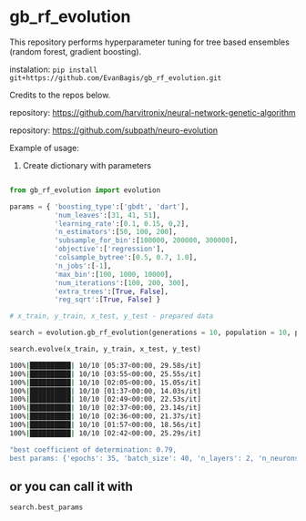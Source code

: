 # gb_rf_evolution
This repository performs hyperparameter tuning for tree based ensembles (random forest, gradient boosting).

instalation: `pip install git+https://github.com/EvanBagis/gb_rf_evolution.git`

Credits to the repos below.

[]('https://github.com/harvitronix') repository: <https://github.com/harvitronix/neural-network-genetic-algorithm>

[]('https://github.com/subpath') repository: <https://github.com/subpath/neuro-evolution>

Example of usage:

1. Create dictionary with parameters

```python

from gb_rf_evolution import evolution

params = { 'boosting_type':['gbdt', 'dart'], 
           'num_leaves':[31, 41, 51], 
           'learning_rate':[0.1, 0.15, 0,2], 
           'n_estimators':[50, 100, 200], 
           'subsample_for_bin':[100000, 200000, 300000], 
           'objective':['regression'],
           'colsample_bytree':[0.5, 0.7, 1.0], 
           'n_jobs':[-1],
           'max_bin':[100, 1000, 10000],
           'num_iterations':[100, 200, 300],
           'extra_trees':[True, False],
           'reg_sqrt':[True, False] }
```

```python
# x_train, y_train, x_test, y_test - prepared data

search = evolution.gb_rf_evolution(generations = 10, population = 10, params=params)

search.evolve(x_train, y_train, x_test, y_test)
```

```bash
100%|██████████| 10/10 [05:37<00:00, 29.58s/it]
100%|██████████| 10/10 [03:55<00:00, 25.55s/it]
100%|██████████| 10/10 [02:05<00:00, 15.05s/it]
100%|██████████| 10/10 [01:37<00:00, 14.03s/it]
100%|██████████| 10/10 [02:49<00:00, 22.53s/it]
100%|██████████| 10/10 [02:37<00:00, 23.14s/it]
100%|██████████| 10/10 [02:36<00:00, 21.37s/it]
100%|██████████| 10/10 [01:57<00:00, 18.56s/it]
100%|██████████| 10/10 [02:42<00:00, 25.29s/it]
```

```bash
"best coefficient of determination: 0.79,
best params: {'epochs': 35, 'batch_size': 40, 'n_layers': 2, 'n_neurons': 20, 'dropout': 0.1, 'optimizers': 'nadam', 'activations': 'relu'}"
```

## or you can call it with

```python
search.best_params
```
